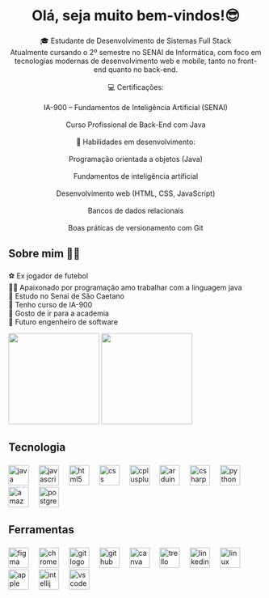 <h1 align="center">Olá, seja muito bem-vindos!😎</h1>

###

<p align="center">🎓 Estudante de Desenvolvimento de Sistemas Full Stack<br>Atualmente cursando o 2º semestre no SENAI de Informática, com foco em tecnologias modernas de desenvolvimento web e mobile, tanto no front-end quanto no back-end.<br><br>💻 Certificações:<br><br>IA-900 – Fundamentos de Inteligência Artificial (SENAI)<br><br>Curso Profissional de Back-End com Java<br><br>🔧 Habilidades em desenvolvimento:<br><br>Programação orientada a objetos (Java)<br><br>Fundamentos de inteligência artificial<br><br>Desenvolvimento web (HTML, CSS, JavaScript)<br><br>Bancos de dados relacionais<br><br>Boas práticas de versionamento com Git</p>

###

<h2 align="left">Sobre mim 🙋‍♂️</h2>

###

<p align="left">⚽ Ex jogador de futebol<br>🧑‍💻 Apaixonado por programação amo trabalhar com a linguagem java<br>📘 Estudo no Senai de São Caetano<br>👾 Tenho curso de IA-900<br>🦾 Gosto de ir para a academia <br>📘 Futuro engenheiro de software</p>

 <img height="180px" src="https://github-readme-stats.vercel.app/api?username=matheusbeckerstanzione&show_icons=true&theme=tokyonight&include_all_commits=true&count_public=true"/>
  <img height="180px" src="https://github-readme-stats.vercel.app/api/top-langs/?username=matheusbeckerstanzione&layout=compact&langs_count=7&theme=dark"/>

###

<h2 align="left">Tecnologia</h2>

###

<div align="left">
  <img src="https://cdn.jsdelivr.net/gh/devicons/devicon/icons/java/java-original.svg" height="40" alt="java logo"  />
  <img width="12" />
  <img src="https://cdn.jsdelivr.net/gh/devicons/devicon/icons/javascript/javascript-original.svg" height="40" alt="javascript logo"  />
  <img width="12" />
  <img src="https://cdn.jsdelivr.net/gh/devicons/devicon/icons/html5/html5-original.svg" height="40" alt="html5 logo"  />
  <img width="12" />
  <img src="https://cdn.jsdelivr.net/gh/devicons/devicon/icons/css3/css3-original.svg" height="40" alt="css logo"  />
  <img width="12" />
  <img src="https://cdn.jsdelivr.net/gh/devicons/devicon/icons/cplusplus/cplusplus-original.svg" height="40" alt="cplusplus logo"  />
  <img width="12" />
  <img src="https://cdn.jsdelivr.net/gh/devicons/devicon/icons/arduino/arduino-original.svg" height="40" alt="arduino logo"  />
  <img width="12" />
  <img src="https://cdn.jsdelivr.net/gh/devicons/devicon/icons/csharp/csharp-original.svg" height="40" alt="csharp logo"  />
  <img width="12" />
  <img src="https://cdn.jsdelivr.net/gh/devicons/devicon/icons/python/python-original.svg" height="40" alt="python logo"  />
  <img width="12" />
  <img src="https://cdn.jsdelivr.net/gh/devicons/devicon/icons/amazonwebservices/amazonwebservices-line-wordmark.svg" height="40" alt="amazonwebservices logo"  />
  <img width="12" />
  <img src="https://cdn.jsdelivr.net/gh/devicons/devicon/icons/postgresql/postgresql-original.svg" height="40" alt="postgresql logo"  />
</div>

###

<h2 align="left">Ferramentas</h2>

###

<div align="left">
  <img src="https://cdn.jsdelivr.net/gh/devicons/devicon/icons/figma/figma-original.svg" height="40" alt="figma logo"  />
  <img width="12" />
  <img src="https://cdn.jsdelivr.net/gh/devicons/devicon/icons/chrome/chrome-original.svg" height="40" alt="chrome logo"  />
  <img width="12" />
  <img src="https://cdn.jsdelivr.net/gh/devicons/devicon/icons/git/git-original.svg" height="40" alt="git logo"  />
  <img width="12" />
  <img src="https://cdn.jsdelivr.net/gh/devicons/devicon/icons/github/github-original.svg" height="40" alt="github logo"  />
  <img width="12" />
  <img src="https://cdn.jsdelivr.net/gh/devicons/devicon/icons/canva/canva-original.svg" height="40" alt="canva logo"  />
  <img width="12" />
  <img src="https://cdn.jsdelivr.net/gh/devicons/devicon/icons/trello/trello-plain.svg" height="40" alt="trello logo"  />
  <img width="12" />
  <img src="https://cdn.jsdelivr.net/gh/devicons/devicon/icons/linkedin/linkedin-original.svg" height="40" alt="linkedin logo"  />
  <img width="12" />
  <img src="https://cdn.jsdelivr.net/gh/devicons/devicon/icons/linux/linux-original.svg" height="40" alt="linux logo"  />
  <img width="12" />
  <img src="https://cdn.jsdelivr.net/gh/devicons/devicon/icons/apple/apple-original.svg" height="40" alt="apple logo"  />
  <img width="12" />
  <img src="https://cdn.jsdelivr.net/gh/devicons/devicon/icons/intellij/intellij-original.svg" height="40" alt="intellij logo"  />
  <img width="12" />
  <img src="https://cdn.jsdelivr.net/gh/devicons/devicon/icons/vscode/vscode-original.svg" height="40" alt="vscode logo"  />
</div>

###
